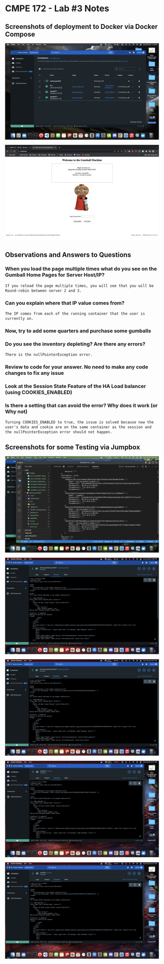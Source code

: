 # CMPE 172 - Lab #3 Notes

## Screenshots of deployment to Docker via Docker Compose

![Gumball-Docker](./images/Gumball-Docker.png)

![Gumball-Application](./images/Gumball-Application.png)

## Observations and Answers to Questions

### When you load the page multiple times what do you see on the Gumball Home Pages for Server Host/IP?

    If you reload the page multiple times, you will see that you will be Round-robin between server 2 and 3.

### Can you explain where that IP value comes from?

    The IP comes from each of the running container that the user is currently on.

### Now, try to add some quarters and purchase some gumballs

### Do you see the inventory depleting?  Are there any errors?

    There is the nullPointerException error.

### Review to code for your answer.  No need to make any code changes to fix any issue

### Look at the Session State Feature of the HA Load balancer (using COOKIES_ENABLED)

### Is there a setting that can avoid the error?  Why does it work (or Why not)

    Turning COOKIES_ENABLED to true, the issue is solved because now the user's data and cookie are on the same container as the session and the nullPointerException error should not happen.

## Screenshots for some Testing via Jumpbox

![Docker-Inspect](./images/Docker-Inspect.png)

![curl_Gumball-1](./images/curl_Gumball-1.png)

![curl_Gumball-2](./images/curl_Gumball-2.png)

![Jumpbox-xurl_Gumball-1](./images/Jumpbox-xurl_Gumball-1.png)

![Jumpbox-xurl_Gumball-2](./images/Jumpbox-xurl_Gumball-2.png)
